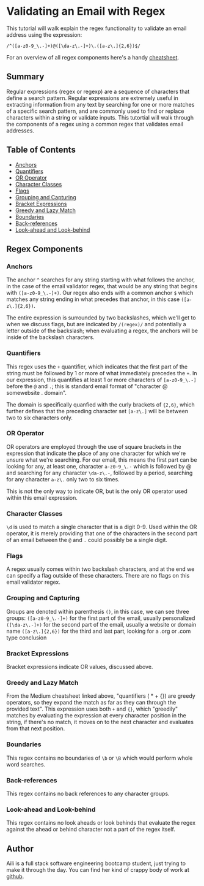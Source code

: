 # Validating an Email with Regex

This tutorial will walk explain the regex functionality to validate an email address using the expression: 

`/^([a-z0-9_\.-]+)@([\da-z\.-]+)\.([a-z\.]{2,6})$/`

For an overview of all regex components here's a handy [cheatsheet](https://medium.com/factory-mind/regex-tutorial-a-simple-cheatsheet-by-examples-649dc1c3f285). 


## Summary

Regular expressions (regex or regexp) are a sequence of characters that define a search pattern. Regular expressions are extremely useful in extracting information from any text by searching for one or more matches of a specific search pattern, and are commonly used to find or replace characters within a string or validate inputs. This tutortial will walk through the components of a regex using a common regex that validates email addresses.

## Table of Contents

- [Anchors](#anchors)
- [Quantifiers](#quantifiers)
- [OR Operator](#or-operator)
- [Character Classes](#character-classes)
- [Flags](#flags)
- [Grouping and Capturing](#grouping-and-capturing)
- [Bracket Expressions](#bracket-expressions)
- [Greedy and Lazy Match](#greedy-and-lazy-match)
- [Boundaries](#boundaries)
- [Back-references](#back-references)
- [Look-ahead and Look-behind](#look-ahead-and-look-behind)

## Regex Components

### Anchors
The anchor `^` searches for any string starting with what follows the anchor, in the case of the email validator regex, that would be any string that begins with `([a-z0-9_\.-]+)`. Our regex also ends with a common anchor `$` which matches any string ending in what precedes that anchor, in this case `([a-z\.]{2,6})`.

The entire expression is surrounded by two backslashes, which we'll get to when we discuss flags, but are indicated by `/(regex)/` and potentially a letter outside of the backslash; when evaluating a regex, the anchors will be inside of the backslash characters.

### Quantifiers

This regex uses the `+` quantifier, which indicates that the first part of the string must be followed by 1 or more of what immediately precedes the `+`. In our expression, this quantifies at least 1 or more characters of `[a-z0-9_\.-]` before the `@` and `.`; this is standard email format of "character @ somewebsite . domain". 

The domain is specifically quanfied with the curly brackets of `{2,6}`, which further defines that the  preceding character set `[a-z\.]` will be between two to six characters only.

### OR Operator

OR operators are employed through the use of square brackets in the expression that indicate the place of any one character for which we're unsure what we're searching. For our email, this means the first part can be looking for any, at least one, character `a-z0-9_\.-` which is followed by @ and searching for any character `\da-z\.-`, followed by a period, searching for any character `a-z\.` only two to six times.

This is not the only way to indicate OR, but is the only OR operator used within this email expression.

### Character Classes

`\d` is used to match a single character that is a digit 0-9. Used within the OR operator, it is merely providing that one of the characters in the second part of an email between the `@` and `.` could possibly be a single digit.

### Flags

A regex usually comes within two backslash characters, and at the end we can specify a flag outside of these characters. There are no flags on this email validator regex.

### Grouping and Capturing

Groups are denoted within parenthesis `()`, in this case, we can see three groups:
`([a-z0-9_\.-]+)` for the first part of the email, usually personalized
`([\da-z\.-]+)` for the second part of the email, usually a website or domain name
`([a-z\.]{2,6})` for the third and last part, looking for a .org or .com type conclusion

### Bracket Expressions

Bracket expressions indicate OR values, discussed above.

### Greedy and Lazy Match

From the Medium cheatsheet linked above, "quantifiers ( * + {}) are greedy operators, so they expand the match as far as they can through the provided text". This expression uses both `+` and `{}`, which "greedily" matches by evaluating the expression at every character position in the string, if there's no match, it moves on to the next character and evaluates from that next position. 

### Boundaries

This regex contains no boundaries of `\b` or `\B` which would perform whole word searches.

### Back-references

This regex contains no back references to any character groups. 

### Look-ahead and Look-behind

This regex contains no look aheads or look behinds that evaluate the regex against the ahead or behind character not a part of the regex itself.

## Author

Aili is a full stack software engineering bootcamp student, just trying to make it through the day. You can find her kind of crappy body of work at [github](https://github.com/ailict).
